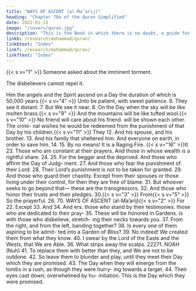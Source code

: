 ```yaml
---
title: "WAYS OF ASCENT (al-Ma’arij)"
heading: "Chapter 70a of the Quran Simplified"
date: 2022-01-31
image: "/covers/quran.jpg"
description: "This is the Book in which there is no doubt, a guide for the righteous."
linkb: /research/mohammad/quran/
linkbtext: "Index"
linkf: /research/mohammad/quran/
linkftext: "Index"
---
```


{{< s v="1" >}}  Someone asked about the imminent torment. 

The disbelievers cannot repel it.
<!-- Allah, Lord of the Ways of Ascent. -->
Him the angels and the Spirit ascend on a Day the duration of which is 50,000 years.{{< s v="4" >}}  Unto be patient, with sweet patience.
6. They see it distant.
7. But We see it near.
8. On the Day when the sky will be like molten
brass.{{< s v="9" >}}  And
the mountains will be like tufted wool.{{< s v="10" >}}  No
friend will care about his friend.
will be shown each other. The crimi-
nal wishes he would be redeemed from the
punishment of that Day by his children.{{< s v="11" >}}  They
12. And
his spouse, and his brother.
13. And
his family that sheltered him.
And everyone on earth, in order to save
him.
14.
15.
By no means! It is a Raging Fire.
{{< s v="16" >}}It
23. Those
who are constant at their prayers.
And those in whose wealth is a rightful
share.
24.
25. For
the beggar and the deprived.
And those who affirm the Day of Judg-
ment.
27. And those who fear the punishment of
their Lord.
28. Their Lord’s punishment is not to be taken
for granted.
29. And
those who guard their chastity.
Except from their spouses or those living
under their control, for then they are free of
blame.
31. But whoever seeks to go beyond that—
these are the transgressors.
32. And those who honor their trusts and their
pledges.
30.{{< s v="3" >}}  From{{< s v="5" >}}  So
the prayerful.
26.
70. WAYS OF ASCENT
(al-Ma’arij){{< s v="2" >}}  For
22. Except
33. And
34. And
ers.
those who stand by their testimonies.
those who are dedicated to their pray-
35. These
will be honored in Gardens.
is with those who disbelieve, stretch-
ing their necks towards you.
37. From the right, and from the left, banding
together?
38. Is every one of them aspiring to be admit-
ted into a Garden of Bliss?
39. No indeed! We created them from what
they know.
40. I swear by the Lord of the Easts and the
Wests, that We are Able.
36. What
strips away the scalps.
22271. NOAH (Nuh)
41. To
replace them with better than they, and
We are not to be outdone.
42. So leave them to blunder and play, until
they meet their Day which they are promised.
43. The Day when they will emerge from the
tombs in a rush, as though they were hurry-
ing towards a target.
44. Their eyes cast down; overwhelmed by hu-
miliation. This is the Day which they were
promised.


